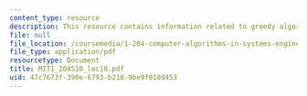 ```yaml
---
content_type: resource
description: This resource contains information related to greedy algorithms and knapsack.
file: null
file_location: /coursemedia/1-204-computer-algorithms-in-systems-engineering-spring-2010/47c7673f390e6793b2189be9f018d453_MIT1_204S10_lec10.pdf
file_type: application/pdf
resourcetype: Document
title: MIT1_204S10_lec10.pdf
uid: 47c7673f-390e-6793-b218-9be9f018d453
---
```

